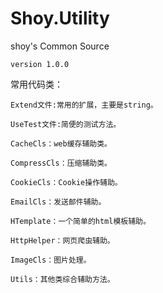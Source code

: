 Shoy.Utility
============

shoy's Common Source

    version 1.0.0

常用代码类：

    Extend文件:常用的扩展，主要是string。
    
    UseTest文件:简便的测试方法。
    
    CacheCls：web缓存辅助类。
    
    CompressCls：压缩辅助类。
    
    CookieCls：Cookie操作辅助。
    
    EmailCls：发送邮件辅助。
    
    HTemplate：一个简单的html模板辅助。
    
    HttpHelper：网页爬虫辅助。
    
    ImageCls：图片处理。
    
    Utils：其他类综合辅助方法。
